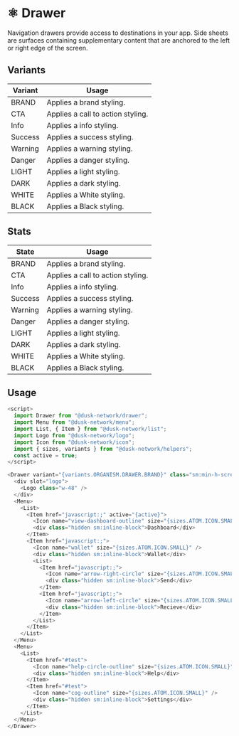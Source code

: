 # ⚛️ Drawer

Navigation drawers provide access to destinations in your app. Side sheets are surfaces containing supplementary content that are anchored to the left or right edge of the screen.

## Variants

| Variant   | Usage                             |
| --------- | --------------------------------- |
| BRAND     | Applies a brand styling.          |
| CTA       | Applies a call to action styling. |
| Info      | Applies a info styling.           |
| Success   | Applies a success styling.        |
| Warning   | Applies a warning styling.        |
| Danger    | Applies a danger styling.         |
| LIGHT     | Applies a light styling.          |
| DARK      | Applies a dark styling.           |
| WHITE     | Applies a White styling.          |
| BLACK     | Applies a Black styling.          |

## Stats

| State     | Usage                             |
| --------- | --------------------------------- |
| BRAND     | Applies a brand styling.          |
| CTA       | Applies a call to action styling. |
| Info      | Applies a info styling.           |
| Success   | Applies a success styling.        |
| Warning   | Applies a warning styling.        |
| Danger    | Applies a danger styling.         |
| LIGHT     | Applies a light styling.          |
| DARK      | Applies a dark styling.           |
| WHITE     | Applies a White styling.          |
| BLACK     | Applies a Black styling.          |

## Usage

```js
<script>
  import Drawer from "@dusk-network/drawer";
  import Menu from "@dusk-network/menu";
  import List, { Item } from "@dusk-network/list";
  import Logo from "@dusk-network/logo";
  import Icon from "@dusk-network/icon";
  import { sizes, variants } from "@dusk-network/helpers";
  const active = true;
</script>

<Drawer variant="{variants.ORGANISM.DRAWER.BRAND}" class="sm:min-h-screen">
  <div slot="logo">
    <Logo class="w-48" />
  </div>
  <Menu>
    <List>
      <Item href="javascript:;" active="{active}">
        <Icon name="view-dashboard-outline" size="{sizes.ATOM.ICON.SMALL}" />
        <div class="hidden sm:inline-block">Dashboard</div>
      </Item>
      <Item href="javascript:;">
        <Icon name="wallet" size="{sizes.ATOM.ICON.SMALL}" />
        <div class="hidden sm:inline-block">Wallet</div>
        <List>
          <Item href="javascript:;">
            <Icon name="arrow-right-circle" size="{sizes.ATOM.ICON.SMALL}" />
            <div class="hidden sm:inline-block">Send</div>
          </Item>
          <Item href="javascript:;">
            <Icon name="arrow-left-circle" size="{sizes.ATOM.ICON.SMALL}" />
            <div class="hidden sm:inline-block">Recieve</div>
          </Item>
        </List>
      </Item>
    </List>
  </Menu>
  <Menu>
    <List>
      <Item href="#test">
        <Icon name="help-circle-outline" size="{sizes.ATOM.ICON.SMALL}" />
        <div class="hidden sm:inline-block">Help</div>
      </Item>
      <Item href="#test">
        <Icon name="cog-outline" size="{sizes.ATOM.ICON.SMALL}" />
        <div class="hidden sm:inline-block">Settings</div>
      </Item>
    </List>
  </Menu>
</Drawer>
```